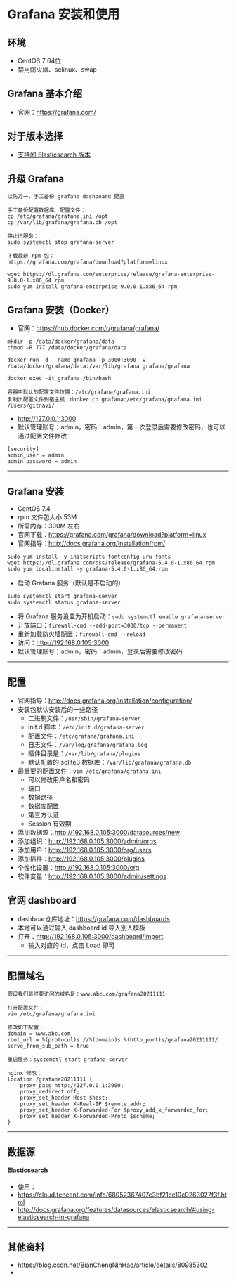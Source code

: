 # Grafana 安装和使用

## 环境

- CentOS 7 64位
- 禁用防火墙、selinux、swap

## Grafana 基本介绍

- 官网：<https://grafana.com/>

## 对于版本选择

- [支持的 Elasticsearch 版本](http://docs.grafana.org/features/datasources/elasticsearch/#elasticsearch-version)

## 升级 Grafana

```
以防万一，手工备份 grafana dashboard 配置

手工备份配置数据库、配置文件：
cp /etc/grafana/grafana.ini /opt
cp /var/lib/grafana/grafana.db /opt

停止旧服务：
sudo systemctl stop grafana-server

下载最新 rpm 包：
https://grafana.com/grafana/download?platform=linux

wget https://dl.grafana.com/enterprise/release/grafana-enterprise-9.0.0-1.x86_64.rpm
sudo yum install grafana-enterprise-9.0.0-1.x86_64.rpm
```


## Grafana 安装（Docker）

- 官网：<https://hub.docker.com/r/grafana/grafana/>

```
mkdir -p /data/docker/grafana/data
chmod -R 777 /data/docker/grafana/data

docker run -d --name grafana -p 3000:3000 -v /data/docker/grafana/data:/var/lib/grafana grafana/grafana

docker exec -it grafana /bin/bash

容器中默认的配置文件位置：/etc/grafana/grafana.ini
复制出配置文件到宿主机：docker cp grafana:/etc/grafana/grafana.ini /Users/gitnavi/
```

- <http://127.0.0.1:3000>
- 默认管理账号；admin，密码：admin，第一次登录后需要修改密码，也可以通过配置文件修改

```
[security]
admin_user = admin
admin_password = admin
```
----------------------------------------------------------------------------------------------

## Grafana 安装

- CentOS 7.4
- rpm 文件包大小 53M
- 所需内存：300M 左右
- 官网下载：<https://grafana.com/grafana/download?platform=linux>
- 官网指导：<http://docs.grafana.org/installation/rpm/>

```
sudo yum install -y initscripts fontconfig urw-fonts
wget https://dl.grafana.com/oss/release/grafana-5.4.0-1.x86_64.rpm 
sudo yum localinstall -y grafana-5.4.0-1.x86_64.rpm 
```


- 启动 Grafana 服务（默认是不启动的）

```
sudo systemctl start grafana-server
sudo systemctl status grafana-server
```

- 将 Grafana 服务设置为开机启动：`sudo systemctl enable grafana-server`
- 开放端口：`firewall-cmd --add-port=3000/tcp --permanent`
- 重新加载防火墙配置：`firewall-cmd --reload`
- 访问：<http://192.168.0.105:3000>
- 默认管理账号；admin，密码：admin，登录后需要修改密码

----------------------------------------------------------------------------------------------

## 配置

- 官网指导：<http://docs.grafana.org/installation/configuration/>
- 安装包默认安装后的一些路径
	- 二进制文件：`/usr/sbin/grafana-server`
	- init.d 脚本：`/etc/init.d/grafana-server`
	- 配置文件：`/etc/grafana/grafana.ini`
	- 日志文件：`/var/log/grafana/grafana.log`
	- 插件目录是：`/var/lib/grafana/plugins`
	- 默认配置的 sqlite3 数据库：`/var/lib/grafana/grafana.db`
- 最重要的配置文件：`vim /etc/grafana/grafana.ini`
	- 可以修改用户名和密码
	- 端口
	- 数据路径
	- 数据库配置
	- 第三方认证
	- Session 有效期
- 添加数据源：<http://192.168.0.105:3000/datasources/new>
- 添加组织：<http://192.168.0.105:3000/admin/orgs>
- 添加用户：<http://192.168.0.105:3000/org/users>
- 添加插件：<http://192.168.0.105:3000/plugins>
- 个性化设置：<http://192.168.0.105:3000/org>
- 软件变量：<http://192.168.0.105:3000/admin/settings>

## 官网 dashboard

- dashboar仓库地址：<https://grafana.com/dashboards>
- 本地可以通过输入 dashboard id 导入别人模板
- 打开：<http://192.168.0.105:3000/dashboard/import>
    - 输入对应的 id，点击 Load 即可

----------------------------------------------------------------------------------------------

## 配置域名

```
假设我们最终要访问的域名是：www.abc.com/grafana20211111

打开配置文件：
vim /etc/grafana/grafana.ini

修改如下配置：
domain = www.abc.com
root_url = %(protocol)s://%(domain)s:%(http_port)s/grafana20211111/
serve_from_sub_path = true

重启服务：systemctl start grafana-server

nginx 修改：
location /grafana20211111 {
    proxy_pass http://127.0.0.1:3000;
    proxy_redirect off;
    proxy_set_header Host $host;
    proxy_set_header X-Real-IP $remote_addr;
    proxy_set_header X-Forwarded-For $proxy_add_x_forwarded_for;
    proxy_set_header X-Forwarded-Proto $scheme;
}

```

----------------------------------------------------------------------------------------------

## 数据源

#### Elasticsearch

- 使用：
- <https://cloud.tencent.com/info/68052367407c3bf21cc10c0263027f3f.html>
- <http://docs.grafana.org/features/datasources/elasticsearch/#using-elasticsearch-in-grafana>



----------------------------------------------------------------------------------------------


## 其他资料

- <https://blog.csdn.net/BianChengNinHao/article/details/80985302>
-

